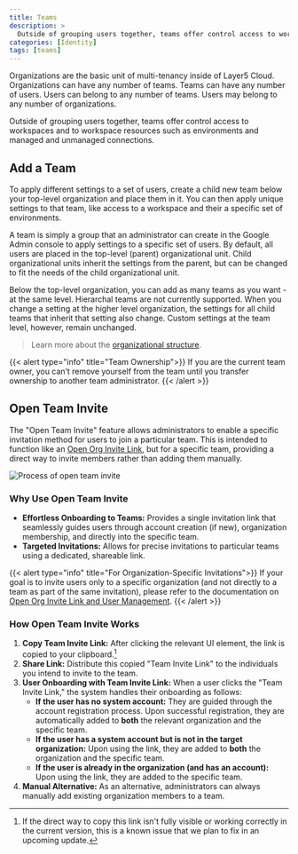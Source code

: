 ```yaml
---
title: Teams
description: >
  Outside of grouping users together, teams offer control access to workspaces and to workspace resources such as environments and managed and unmanaged connections.
categories: [Identity]
tags: [teams]
---
```


Organizations are the basic unit of multi-tenancy inside of Layer5 Cloud. Organizations can have any number of teams. Teams can have any number of users. Users can belong to any number of teams. Users may belong to any number of organizations.

Outside of grouping users together, teams offer control access to workspaces and to workspace resources such as environments and managed and unmanaged connections.

## Add a Team

To apply different settings to a set of users, create a child new team below your top-level organization and place them in it. You can then apply unique settings to that team, like access to a workspace and their a specific set of environments.

A team is simply a group that an administrator can create in the Google Admin console to apply settings to a specific set of users. By default, all users are placed in the top-level (parent) organizational unit. Child organizational units inherit the settings from the parent, but can be changed to fit the needs of the child organizational unit.

Below the top-level organization, you can add as many teams as you want - at the same level. Hierarchal teams are not currently supported. When you change a setting at the higher level organization, the settings for all child teams that inherit that setting also change. Custom settings at the team level, however, remain unchanged.

>Learn more about the [organizational structure](/cloud/identity). 

{{< alert type="info" title="Team Ownership">}}
If you are the current team owner, you can’t remove yourself from the team until you transfer ownership to another team administrator.
{{< /alert >}}

## Open Team Invite

The "Open Team Invite" feature allows administrators to enable a specific invitation method for users to join a particular team. This is intended to function like an [Open Org Invite Link](https://docs.layer5.io/cloud/identity/users/user-management/), but for a specific team, providing a direct way to invite members rather than adding them manually.

![Process of open team invite](/cloud/identity/teams/open_team_invite.gif) 

### Why Use Open Team Invite

* **Effortless Onboarding to Teams:**  Provides a single invitation link that seamlessly guides users through account creation (if new), organization membership, and directly into the specific team.
* **Targeted Invitations:** Allows for precise invitations to particular teams using a dedicated, shareable link.

{{< alert type="info" title="For Organization-Specific Invitations">}}
If your goal is to invite users only to a specific organization (and not directly to a team as part of the same invitation), please refer to the documentation on [Open Org Invite Link and User Management](https://docs.layer5.io/cloud/identity/users/user-management/).
{{< /alert >}}

### How Open Team Invite Works

1.  **Copy Team Invite Link:** After clicking the relevant UI element, the link is copied to your clipboard.[^1]
2.  **Share Link:** Distribute this copied "Team Invite Link" to the individuals you intend to invite to the team.
3.  **User Onboarding with Team Invite Link:** When a user clicks the "Team Invite Link," the system handles their onboarding as follows:
    * **If the user has no system account:** They are guided through the account registration process. Upon successful registration, they are automatically added to **both** the relevant organization and the specific team.
    * **If the user has a system account but is not in the target organization:** Upon using the link, they are added to **both** the organization and the specific team.
    * **If the user is already in the organization (and has an account):** Upon using the link, they are added to the specific team.
4.  **Manual Alternative:** As an alternative, administrators can always manually add existing organization members to a team.

[^1]: If the direct way to copy this link isn't fully visible or working correctly in the current version, this is a known issue that we plan to fix in an upcoming update.
